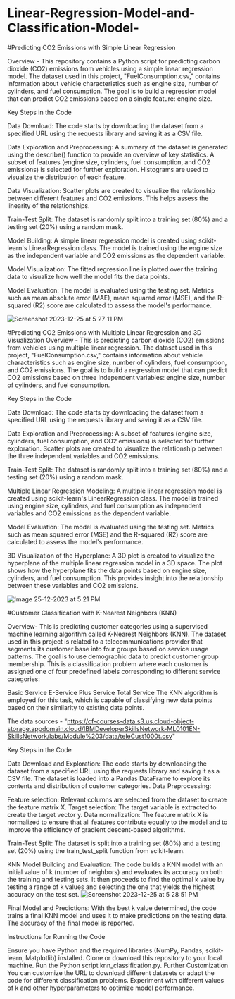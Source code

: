 # Linear-Regression-Model-and-Classification-Model-

#Predicting CO2 Emissions with Simple Linear Regression

Overview - This repository contains a Python script for predicting carbon dioxide (CO2) emissions from vehicles using a simple linear regression model. The dataset used in this project, "FuelConsumption.csv," contains information about vehicle characteristics such as engine size, number of cylinders, and fuel consumption. The goal is to build a regression model that can predict CO2 emissions based on a single feature: engine size.

Key Steps in the Code

Data Download:
The code starts by downloading the dataset from a specified URL using the requests library and saving it as a CSV file.

Data Exploration and Preprocessing:
A summary of the dataset is generated using the describe() function to provide an overview of key statistics.
A subset of features (engine size, cylinders, fuel consumption, and CO2 emissions) is selected for further exploration.
Histograms are used to visualize the distribution of each feature.

Data Visualization:
Scatter plots are created to visualize the relationship between different features and CO2 emissions. This helps assess the linearity of the relationships.

Train-Test Split:
The dataset is randomly split into a training set (80%) and a testing set (20%) using a random mask.

Model Building:
A simple linear regression model is created using scikit-learn's LinearRegression class. The model is trained using the engine size as the independent variable and CO2 emissions as the dependent variable.

Model Visualization:
The fitted regression line is plotted over the training data to visualize how well the model fits the data points.

Model Evaluation:
The model is evaluated using the testing set. Metrics such as mean absolute error (MAE), mean squared error (MSE), and the R-squared (R2) score are calculated to assess the model's performance.

![Screenshot 2023-12-25 at 5 27 11 PM](https://github.com/Phyo991/Linear-Regression-Model-and-Classification-Model-/assets/142148113/f079dbf6-0467-4464-add1-91b614f06c7b)


#Predicting CO2 Emissions with Multiple Linear Regression and 3D Visualization
Overview - This is predicting carbon dioxide (CO2) emissions from vehicles using multiple linear regression. The dataset used in this project, "FuelConsumption.csv," contains information about vehicle characteristics such as engine size, number of cylinders, fuel consumption, and CO2 emissions. The goal is to build a regression model that can predict CO2 emissions based on three independent variables: engine size, number of cylinders, and fuel consumption.

Key Steps in the Code

Data Download:
The code starts by downloading the dataset from a specified URL using the requests library and saving it as a CSV file.

Data Exploration and Preprocessing:
A subset of features (engine size, cylinders, fuel consumption, and CO2 emissions) is selected for further exploration.
Scatter plots are created to visualize the relationship between the three independent variables and CO2 emissions.

Train-Test Split:
The dataset is randomly split into a training set (80%) and a testing set (20%) using a random mask.

Multiple Linear Regression Modeling:
A multiple linear regression model is created using scikit-learn's LinearRegression class. The model is trained using engine size, cylinders, and fuel consumption as independent variables and CO2 emissions as the dependent variable.

Model Evaluation:
The model is evaluated using the testing set. Metrics such as mean squared error (MSE) and the R-squared (R2) score are calculated to assess the model's performance.

3D Visualization of the Hyperplane:
A 3D plot is created to visualize the hyperplane of the multiple linear regression model in a 3D space. The plot shows how the hyperplane fits the data points based on engine size, cylinders, and fuel consumption. This provides insight into the relationship between these variables and CO2 emissions.


![Image 25-12-2023 at 5 21 PM](https://github.com/Phyo991/Linear-Regression-Model-and-Classification-Model-/assets/142148113/d315bbad-e454-4652-aedd-028ec995d725)

#Customer Classification with K-Nearest Neighbors (KNN)

Overview-
This is predicting customer categories using a supervised machine learning algorithm called K-Nearest Neighbors (KNN). The dataset used in this project is related to a telecommunications provider that segments its customer base into four groups based on service usage patterns. The goal is to use demographic data to predict customer group membership. This is a classification problem where each customer is assigned one of four predefined labels corresponding to different service categories:

Basic Service
E-Service
Plus Service
Total Service
The KNN algorithm is employed for this task, which is capable of classifying new data points based on their similarity to existing data points.

The data sources - "https://cf-courses-data.s3.us.cloud-object-storage.appdomain.cloud/IBMDeveloperSkillsNetwork-ML0101EN-SkillsNetwork/labs/Module%203/data/teleCust1000t.csv"

Key Steps in the Code

Data Download and Exploration:
The code starts by downloading the dataset from a specified URL using the requests library and saving it as a CSV file.
The dataset is loaded into a Pandas DataFrame to explore its contents and distribution of customer categories.
Data Preprocessing:

Feature selection: Relevant columns are selected from the dataset to create the feature matrix X.
Target selection: The target variable is extracted to create the target vector y.
Data normalization: The feature matrix X is normalized to ensure that all features contribute equally to the model and to improve the efficiency of gradient descent-based algorithms.

Train-Test Split:
The dataset is split into a training set (80%) and a testing set (20%) using the train_test_split function from scikit-learn.

KNN Model Building and Evaluation:
The code builds a KNN model with an initial value of k (number of neighbors) and evaluates its accuracy on both the training and testing sets.
It then proceeds to find the optimal k value by testing a range of k values and selecting the one that yields the highest accuracy on the test set.
![Screenshot 2023-12-25 at 5 28 51 PM](https://github.com/Phyo991/Linear-Regression-Model-and-Classification-Model-/assets/142148113/8c0b4df0-be1c-4cae-bf46-9ec86ab57b42)



Final Model and Predictions:
With the best k value determined, the code trains a final KNN model and uses it to make predictions on the testing data.
The accuracy of the final model is reported.

Instructions for Running the Code

Ensure you have Python and the required libraries (NumPy, Pandas, scikit-learn, Matplotlib) installed.
Clone or download this repository to your local machine.
Run the Python script knn_classification.py.
Further Customization
You can customize the URL to download different datasets or adapt the code for different classification problems.
Experiment with different values of k and other hyperparameters to optimize model performance.
